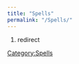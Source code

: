 ```yaml
---
title: "Spells"
permalink: "/Spells/"
---
```


1.  redirect

[Category:Spells](Category:Spells "wikilink")